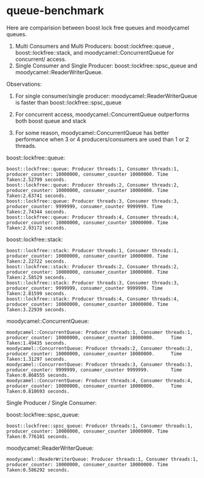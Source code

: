 # queue-benchmark
Here are comparision between boost lock free queues and moodycamel queues.

1. Multi Consumers and Multi Producers:   boost::lockfree::queue , boost::lockfree::stack, and moodycamel::ConcurrentQueue for concurrent/ access.
2. Single Consumer and Single Producer: boost::lockfree::spsc_queue and moodycamel::ReaderWriterQueue.  

Observations:

1. For single consumer/single producer: moodycamel::ReaderWriterQueue  is faster than boost::lockfree::spsc_queue

2. For concurrent access, moodycamel::ConcurrentQueue outperforms both boost queue and stack

3. For some reason, moodycamel::ConcurrentQueue has better performance when 3 or 4 producers/consumers are used than 1 or 2 threads.  


boost::lockfree::queue:

    boost::lockfree::queue: Producer threads:1, Consumer threads:1, producer_counter: 10000000, consumer_counter 10000000. Time      Taken:2.52799 seconds.
    boost::lockfree::queue: Producer threads:2, Consumer threads:2, producer_counter: 10000000, consumer_counter 10000000. Time      Taken:2.63741 seconds.
    boost::lockfree::queue: Producer threads:3, Consumer threads:3, producer_counter: 9999999, consumer_counter 9999999. Time        Taken:2.74344 seconds.
    boost::lockfree::queue: Producer threads:4, Consumer threads:4, producer_counter: 10000000, consumer_counter 10000000. Time      Taken:2.93172 seconds.

boost::lockfree::stack:

    boost::lockfree::stack: Producer threads:1, Consumer threads:1, producer_counter: 10000000, consumer_counter 10000000. Time      Taken:2.22722 seconds.
    boost::lockfree::stack: Producer threads:2, Consumer threads:2, producer_counter: 10000000, consumer_counter 10000000. Time      Taken:2.58529 seconds.
    boost::lockfree::stack: Producer threads:3, Consumer threads:3, producer_counter: 9999999, consumer_counter 9999999. Time        Taken:2.81599 seconds.
    boost::lockfree::stack: Producer threads:4, Consumer threads:4, producer_counter: 10000000, consumer_counter 10000000. Time      Taken:3.22939 seconds.



moodycamel::ConcurrentQueue:

    moodycamel::ConcurrentQueue: Producer threads:1, Consumer threads:1, producer_counter: 10000000, consumer_counter 10000000.      Time Taken:1.49435 seconds.
    moodycamel::ConcurrentQueue: Producer threads:2, Consumer threads:2, producer_counter: 10000000, consumer_counter 10000000.      Time Taken:1.31297 seconds.
    moodycamel::ConcurrentQueue: Producer threads:3, Consumer threads:3, producer_counter: 9999999, consumer_counter 9999999.        Time Taken:0.868555 seconds.
    moodycamel::ConcurrentQueue: Producer threads:4, Consumer threads:4, producer_counter: 10000000, consumer_counter 10000000.      Time Taken:0.810693 seconds.

Single Producer / Single Consumer:

boost::lockfree::spsc_queue:

    boost::lockfree::spsc_queue: Producer threads:1, Consumer threads:1, producer_counter: 10000000, consumer_counter 10000000. Time Taken:0.776101 seconds.

moodycamel::ReaderWriterQueue:

    moodycamel::ReaderWriterQueue: Producer threads:1, Consumer threads:1, producer_counter: 10000000, consumer_counter 10000000. Time Taken:0.586292 seconds.

